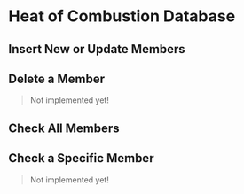 # Heat of Combustion Database

## Insert New or Update Members



## Delete a Member

> Not implemented yet!

## Check All Members



## Check a Specific Member

> Not implemented yet!